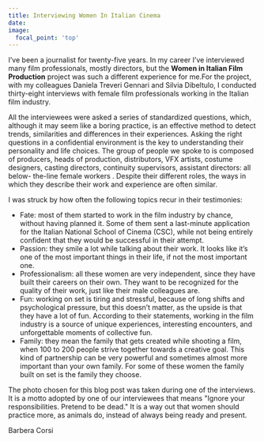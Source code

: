 ```yaml
---
title: Interviewing Women In Italian Cinema
date: 
image:
  focal_point: 'top'
---
```


I’ve been a journalist for twenty-five  years. In my career I’ve interviewed many film professionals, mostly directors, but the **Women in Italian Film Production** project was such a different experience for me.For the project, with my colleagues Daniela Treveri Gennari and Silvia Dibeltulo, I conducted thirty-eight interviews with female film professionals working in the Italian film industry. 

<!--more-->

All the interviewees were asked a series of standardized questions, which,  although it may seem like a boring practice, is an effective method to detect trends, similarities and differences in their experiences. Asking the right questions in a confidential environment is the key to understanding their personality and life choices. 
The group of people we spoke to is composed of producers, heads of production, distributors, VFX artists, costume designers, casting directors, continuity supervisors, assistant directors: all below- the-line female workers . Despite their different roles, the ways in which  they describe their work and experience are often similar.

I was struck by how often the following topics recur in their testimonies:
<ul><li>Fate: most of them started to work in the film industry by chance, without having planned it. Some of them sent a last-minute application for the Italian National School of Cinema (CSC), while not being entirely confident that they would be successful in  their attempt.</li>
<li>Passion: they smile a lot while talking about their work. It looks like it’s one of the most important things in their life, if not the most important one.</li>
<li>Professionalism: all these women are very independent, since they have built their careers on their own. They want to be recognized for the quality of their work, just like their male colleagues are.</li>
<li>Fun: working on set is tiring and stressful, because of long shifts and psychological pressure, but this doesn’t matter, as the upside is that they  have a lot of fun. According to their statements, working in the film industry is a source of unique experiences, interesting encounters, and unforgettable moments of collective fun.</li>
<li>Family: they mean the family that gets created while shooting a film, when 100 to 200 people strive together towards a creative goal. This kind of partnership can be very powerful and sometimes almost more important than your own family. For some of these women the family built on set is the family they choose.</li></ul>

The photo chosen for this blog post was taken during one of the interviews. It is a motto adopted by one of our interviewees that means "Ignore your responsibilities. Pretend to be dead." It is a way out that women should practice more, as animals do, instead of always being ready and present.

Barbera Corsi


